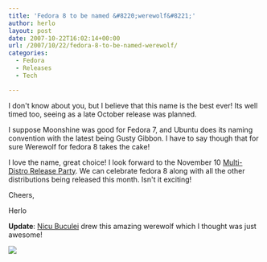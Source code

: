 ```yaml
---
title: 'Fedora 8 to be named &#8220;werewolf&#8221;'
author: herlo
layout: post
date: 2007-10-22T16:02:14+00:00
url: /2007/10/22/fedora-8-to-be-named-werewolf/
categories:
  - Fedora
  - Releases
  - Tech

---
```

I don't know about you, but I believe that this name is the best ever! Its well timed too, seeing as a late October release was planned.

I suppose Moonshine was good for Fedora 7, and Ubuntu does its naming convention with the latest being Gusty Gibbon. I have to say though that for sure Werewolf for fedora 8 takes the cake!

I love the name, great choice! I look forward to the November 10 <a href="http://www.utosf.org/2007/10/01/multi-distro-release-party/" target="_blank">Multi-Distro Release Party</a>. We can celebrate fedora 8 along with all the other distributions being released this month. Isn't it exciting!

Cheers,

Herlo

**Update**: <a href="http://nicubunu.blogspot.com/2007/10/counting-werewolves.html" target="_blank">Nicu Buculei</a> drew this amazing werewolf which I thought was just awesome!

<a href="http://fedoraproject.org/wiki/Releases/8/" border="0"><img src="http://fedora.nicubunu.ro/artwork/funny/werewolf8_color.png" /></a>